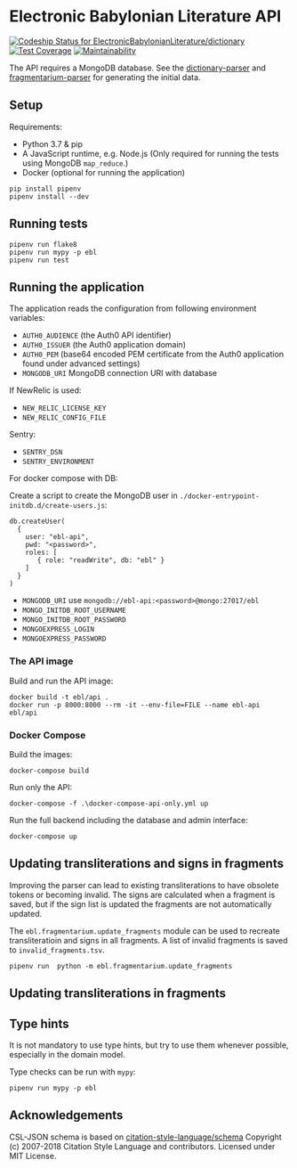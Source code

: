 # Electronic Babylonian Literature API

[![Codeship Status for ElectronicBabylonianLiterature/dictionary](https://app.codeship.com/projects/6f47f4c0-454f-0136-5732-46084bd8d3ec/status?branch=master)](https://app.codeship.com/projects/291865)
[![Test Coverage](https://api.codeclimate.com/v1/badges/63fd8d8e40b2066cb42b/test_coverage)](https://codeclimate.com/github/ElectronicBabylonianLiterature/ebl-api/test_coverage)
[![Maintainability](https://api.codeclimate.com/v1/badges/63fd8d8e40b2066cb42b/maintainability)](https://codeclimate.com/github/ElectronicBabylonianLiterature/ebl-api/maintainability)

The API requires a MongoDB database. See the [dictionary-parser](https://github.com/ElectronicBabylonianLiterature/dictionary-parser) and [fragmentarium-parser](https://github.com/ElectronicBabylonianLiterature/fragmentarium-parser) for generating the initial data.

## Setup

Requirements:
- Python 3.7 & pip
- A JavaScript runtime, e.g. Node.js (Only required for running the tests using MongoDB `map_reduce`.)
- Docker (optional for running the application)

```
pip install pipenv
pipenv install --dev
```

## Running tests

```
pipenv run flake8
pipenv run mypy -p ebl
pipenv run test
```

## Running the application

The application reads the configuration from following environment variables: 
 - `AUTH0_AUDIENCE` (the Auth0 API identifier)
 - `AUTH0_ISSUER` (the Auth0 application domain)
 - `AUTH0_PEM` (base64 encoded PEM certificate from the Auth0 application found under advanced settings)
 - `MONGODB_URI` MongoDB connection URI with database
 
If NewRelic is used:
- `NEW_RELIC_LICENSE_KEY`
- `NEW_RELIC_CONFIG_FILE`

Sentry:
- `SENTRY_DSN`
- `SENTRY_ENVIRONMENT`

For docker compose with DB:

Create a script to create the MongoDB user in `./docker-entrypoint-initdb.d/create-users.js`:

```
db.createUser(
  {
    user: "ebl-api",
    pwd: "<password>",
    roles: [
       { role: "readWrite", db: "ebl" }
    ]
  }
)
```

- `MONGODB_URI` use `mongodb://ebl-api:<password>@mongo:27017/ebl`
- `MONGO_INITDB_ROOT_USERNAME`
- `MONGO_INITDB_ROOT_PASSWORD`
- `MONGOEXPRESS_LOGIN`
- `MONGOEXPRESS_PASSWORD`

### The API image

Build and run the API image:
```
docker build -t ebl/api . 
docker run -p 8000:8000 --rm -it --env-file=FILE --name ebl-api ebl/api
```

### Docker Compose

Build the images:
```
docker-compose build
```

Run only the API:
```
docker-compose -f .\docker-compose-api-only.yml up
``` 

Run the full backend including the database and admin interface:
```
docker-compose up
```


## Updating transliterations and signs in fragments

Improving the parser can lead to existing transliterations to have obsolete tokens or becoming invalid.
The signs are calculated when a fragment is saved, but if the sign list is updated the fragments are not automatically updated.

The `ebl.fragmentarium.update_fragments` module can be used to recreate transliteratioin and signs in all fragments. A list of invalid
fragments is saved to `invalid_fragments.tsv`.

```
pipenv run  python -m ebl.fragmentarium.update_fragments
```

## Updating transliterations in fragments



## Type hints

It is not mandatory to use type hints, but try to use them whenever possible, especially in the domain model.

Type checks can be run with `mypy`:
```
pipenv run mypy -p ebl
```

## Acknowledgements

CSL-JSON schema is based on [citation-style-language/schema](https://github.com/citation-style-language/schema)
Copyright (c) 2007-2018 Citation Style Language and contributors. Licensed under MIT License.
